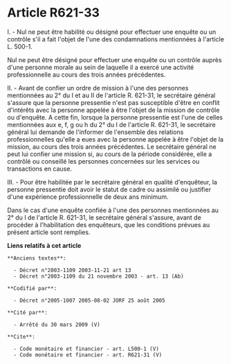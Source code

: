 # Article R621-33

I. - Nul ne peut être habilité ou désigné pour effectuer une enquête ou un contrôle s'il a fait l'objet de l'une des
condamnations mentionnées à l'article L. 500-1.

Nul ne peut être désigné pour effectuer une enquête ou un contrôle auprès d'une personne morale au sein de laquelle il a
exercé une activité professionnelle au cours des trois années précédentes.

II. - Avant de confier un ordre de mission à l'une des personnes mentionnées au 2° du I et au II de l'article R. 621-31, le
secrétaire général s'assure que la personne pressentie n'est pas susceptible d'être en conflit d'intérêts avec la personne
appelée à être l'objet de la mission de contrôle ou d'enquête. A cette fin, lorsque la personne pressentie est l'une de
celles mentionnées aux e, f, g ou h du 2° du I de l'article R. 621-31, le secrétaire général lui demande de l'informer de
l'ensemble des relations professionnelles qu'elle a eues avec la personne appelée à être l'objet de la mission, au cours des
trois années précédentes. Le secrétaire général ne peut lui confier une mission si, au cours de la période considérée, elle a
contrôlé ou conseillé les personnes concernées sur les services ou transactions en cause.

III. - Pour être habilitée par le secrétaire général en qualité d'enquêteur, la personne pressentie doit avoir le statut de
cadre ou assimilé ou justifier d'une expérience professionnelle de deux ans minimum.

Dans le cas d'une enquête confiée à l'une des personnes mentionnées au 2° du I de l'article R. 621-31, le secrétaire général
s'assure, avant de procéder à l'habilitation des enquêteurs, que les conditions prévues au présent article sont remplies.

**Liens relatifs à cet article**

	**Anciens textes**:

	  - Décret n°2003-1109 2003-11-21 art 13
	  - Décret n°2003-1109 du 21 novembre 2003 - art. 13 (Ab)

	**Codifié par**:

	  - Décret n°2005-1007 2005-08-02 JORF 25 août 2005

	**Cité par**:

	  - Arrêté du 30 mars 2009 (V)

	**Cite**:

	  - Code monétaire et financier - art. L500-1 (V)
	  - Code monétaire et financier - art. R621-31 (V)
